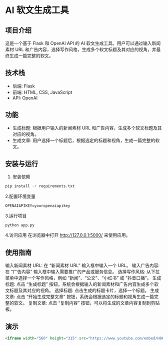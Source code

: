 # AI 软文生成工具

## 项目介绍

这是一个基于 Flask 和 OpenAI API 的 AI 软文生成工具。用户可以通过输入新闻素材 URL 和广告内容，选择写作风格，生成多个软文标题及其对应的视角，并最终生成一篇完整的软文。

## 技术栈

- 后端: Flask
- 前端: HTML, CSS, JavaScript
- API: OpenAI

## 功能

- 生成标题: 根据用户输入的新闻素材 URL 和广告内容，生成多个软文标题及其对应的视角。
- 生成文章: 用户选择一个标题后，根据选定的标题和视角，生成一篇完整的软文。

## 安装与运行

1. 安装依赖
```bash
pip install -r requirements.txt
```

2.配置环境变量
```
OPENAIAPIKEY=youropenaiapikey
```

3.运行项目
```
python app.py
```

4.访问应用
在浏览器中打开 http://127.0.0.1:5000/ 来使用应用。

## 使用指南

输入新闻素材 URL: 在 “新闻素材 URL” 输入框中输入一个 URL。
输入广告内容: 在 “广告内容” 输入框中输入需要推广的产品或服务信息。
选择写作风格: 从下拉菜单中选择一个写作风格，例如 “新闻”、“公文”、“小红书” 或 “抖音口播”。
生成标题: 点击 “生成标题” 按钮，系统会根据输入的新闻素材和广告内容生成多个软文标题及其对应的视角。
选择标题: 点击生成的标题卡片，选择一个标题。
生成文章: 点击 “开始生成完整文章” 按钮，系统会根据选定的标题和视角生成一篇完整的软文。
复制文章: 点击 “复制内容” 按钮，可以将生成的文章内容复制到剪贴板。

## 演示



```html
<iframe width="560" height="315" src="https://www.youtube.com/embed/H062GSYAqts?si=_I4fwq9WYm8-4haE" title="YouTube video player" frameborder="0" allow="accelerometer; autoplay; clipboard-write; encrypted-media; gyroscope; picture-in-picture; web-share" referrerpolicy="strict-origin-when-cross-origin" allowfullscreen></iframe>
```
